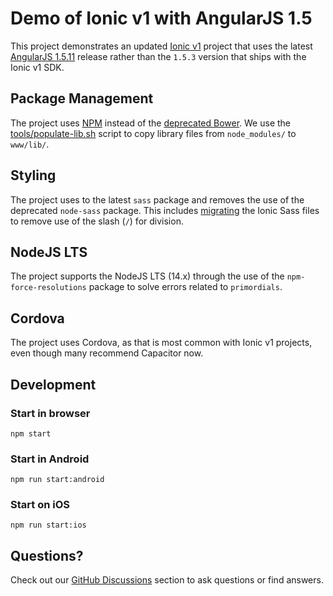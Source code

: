 # Demo of Ionic v1 with AngularJS 1.5

This project demonstrates an updated [Ionic v1](https://ionicframework.com/docs/v1/) project that uses the
latest [AngularJS 1.5.11](https://code.angularjs.org/1.5.11/docs/api) release rather than the `1.5.3` version
that ships with the Ionic v1 SDK.

## Package Management

The project uses [NPM](https://www.npmjs.com/) instead of the
[deprecated Bower](https://bower.io/blog/2017/how-to-migrate-away-from-bower/). We use the
[tools/populate-lib.sh](tools/populate-lib.sh) script to copy library files from `node_modules/` to
`www/lib/`.

## Styling

The project uses to the latest `sass` package and removes the use of the deprecated `node-sass` package. This
includes [migrating](https://sass-lang.com/documentation/breaking-changes/slash-div) the Ionic Sass files to
remove use of the slash (`/`) for division.

## NodeJS LTS

The project supports the NodeJS LTS (14.x) through the use of the `npm-force-resolutions` package to solve
errors related to `primordials`.

## Cordova

The project uses Cordova, as that is most common with Ionic v1 projects, even though many recommend Capacitor
now.

## Development

### Start in browser

`npm start`

### Start in Android

`npm run start:android`

### Start on iOS

`npm run start:ios`

## Questions?

Check out our [GitHub Discussions](https://github.com/xlts-dev/angularjs-ionic-v1/discussions) section to
ask questions or find answers.
